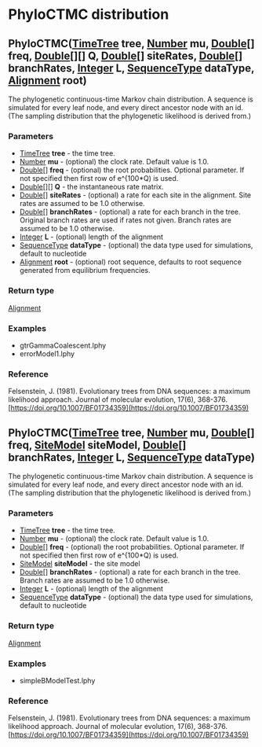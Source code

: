 PhyloCTMC distribution
======================
PhyloCTMC([TimeTree](../types/TimeTree.md) **tree**, [Number](../types/Number.md) **mu**, [Double[]](../types/Double[].md) **freq**, [Double[][]](../types/Double[][].md) **Q**, [Double[]](../types/Double[].md) **siteRates**, [Double[]](../types/Double[].md) **branchRates**, [Integer](../types/Integer.md) **L**, [SequenceType](../types/SequenceType.md) **dataType**, [Alignment](../types/Alignment.md) **root**)
----------------------------------------------------------------------------------------------------------------------------------------------------------------------------------------------------------------------------------------------------------------------------------------------------------------------------------------------------------------------------------------------------------------------------

The phylogenetic continuous-time Markov chain distribution. A sequence is simulated for every leaf node, and every direct ancestor node with an id.(The sampling distribution that the phylogenetic likelihood is derived from.)

### Parameters

- [TimeTree](../types/TimeTree.md) **tree** - the time tree.
- [Number](../types/Number.md) **mu** - (optional) the clock rate. Default value is 1.0.
- [Double[]](../types/Double[].md) **freq** - (optional) the root probabilities. Optional parameter. If not specified then first row of e^{100*Q) is used.
- [Double[][]](../types/Double[][].md) **Q** - the instantaneous rate matrix.
- [Double[]](../types/Double[].md) **siteRates** - (optional) a rate for each site in the alignment. Site rates are assumed to be 1.0 otherwise.
- [Double[]](../types/Double[].md) **branchRates** - (optional) a rate for each branch in the tree. Original branch rates are used if rates not given. Branch rates are assumed to be 1.0 otherwise.
- [Integer](../types/Integer.md) **L** - (optional) length of the alignment
- [SequenceType](../types/SequenceType.md) **dataType** - (optional) the data type used for simulations, default to nucleotide
- [Alignment](../types/Alignment.md) **root** - (optional) root sequence, defaults to root sequence generated from equilibrium frequencies.

### Return type

[Alignment](../types/Alignment.md)


### Examples

- gtrGammaCoalescent.lphy
- errorModel1.lphy

### Reference

Felsenstein, J. (1981). Evolutionary trees from DNA sequences: a maximum likelihood approach. Journal of molecular evolution, 17(6), 368-376.[https://doi.org/10.1007/BF01734359](https://doi.org/10.1007/BF01734359)

PhyloCTMC([TimeTree](../types/TimeTree.md) **tree**, [Number](../types/Number.md) **mu**, [Double[]](../types/Double[].md) **freq**, [SiteModel](../types/SiteModel.md) **siteModel**, [Double[]](../types/Double[].md) **branchRates**, [Integer](../types/Integer.md) **L**, [SequenceType](../types/SequenceType.md) **dataType**)
-------------------------------------------------------------------------------------------------------------------------------------------------------------------------------------------------------------------------------------------------------------------------------------------------------------------------------------

The phylogenetic continuous-time Markov chain distribution. A sequence is simulated for every leaf node, and every direct ancestor node with an id.(The sampling distribution that the phylogenetic likelihood is derived from.)

### Parameters

- [TimeTree](../types/TimeTree.md) **tree** - the time tree.
- [Number](../types/Number.md) **mu** - (optional) the clock rate. Default value is 1.0.
- [Double[]](../types/Double[].md) **freq** - (optional) the root probabilities. Optional parameter. If not specified then first row of e^{100*Q) is used.
- [SiteModel](../types/SiteModel.md) **siteModel** - the site model
- [Double[]](../types/Double[].md) **branchRates** - (optional) a rate for each branch in the tree. Branch rates are assumed to be 1.0 otherwise.
- [Integer](../types/Integer.md) **L** - (optional) length of the alignment
- [SequenceType](../types/SequenceType.md) **dataType** - (optional) the data type used for simulations, default to nucleotide

### Return type

[Alignment](../types/Alignment.md)


### Examples

- simpleBModelTest.lphy

### Reference

Felsenstein, J. (1981). Evolutionary trees from DNA sequences: a maximum likelihood approach. Journal of molecular evolution, 17(6), 368-376.[https://doi.org/10.1007/BF01734359](https://doi.org/10.1007/BF01734359)

